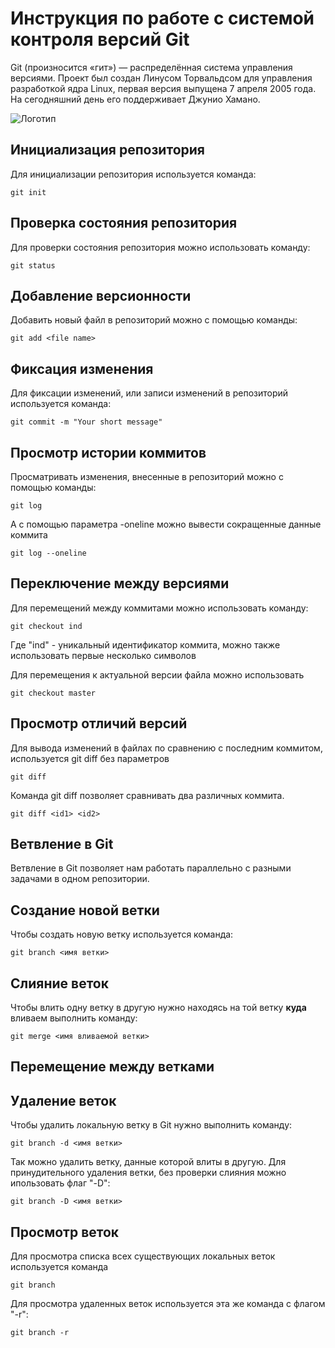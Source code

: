 # **Инструкция по работе с системой контроля версий Git**
Git (произносится «гит») — распределённая система управления версиями. Проект был создан Линусом Торвальдсом для управления разработкой ядра Linux, первая версия выпущена 7 апреля 2005 года. На сегодняшний день его поддерживает Джунио Хамано.

![Логотип](images/git2.png)

## Инициализация репозитория

Для инициализации репозитория используется команда:

    git init

## Проверка состояния репозитория

Для проверки состояния репозитория можно использовать команду:

    git status


## Добавление версионности

Добавить новый файл в репозиторий можно с помощью команды:

    git add <file name>


## Фиксация изменения

Для фиксации изменений, или записи изменений в репозиторий используется команда:

    git commit -m "Your short message"

## Просмотр истории коммитов

Просматривать изменения, внесенные в репозиторий можно с помощью команды:

    git log

А с помощью параметра -oneline можно вывести сокращенные данные коммита

    git log --oneline


## Переключение между версиями

Для перемещений между коммитами можно использовать команду:

    git checkout ind

Где "ind" - уникальный идентификатор коммита, можно также использовать первые несколько символов

Для перемещения к актуальной версии файла можно использовать

    git checkout master


## Просмотр отличий версий

Для вывода изменений в файлах по сравнению с последним коммитом, используется git diff без параметров

    git diff

Команда git diff позволяет сравнивать два различных коммита.

    git diff <id1> <id2>

## Ветвление в Git

Ветвление в Git позволяет нам работать параллельно с разными задачами в одном репозитории.


## Создание новой ветки

Чтобы создать новую ветку используется команда:

    git branch <имя ветки>

## Слияние веток

Чтобы влить одну ветку в другую нужно находясь на той ветку **куда** вливаем выполнить команду:

    git merge <имя вливаемой ветки>


## Перемещение между ветками

## Удаление веток

Чтобы удалить локальную ветку в Git нужно выполнить команду:

    git branch -d <имя ветки>

Так можно удалить ветку, данные которой влиты в другую. 
Для принудительного удаления ветки, без проверки слияния можно ипользовать флаг "-D":

    git branch -D <имя ветки>

## Просмотр веток

Для просмотра списка всех существующих локальных веток используется команда

    git branch

Для просмотра удаленных веток используется эта же команда с флагом "-r":

    git branch -r
